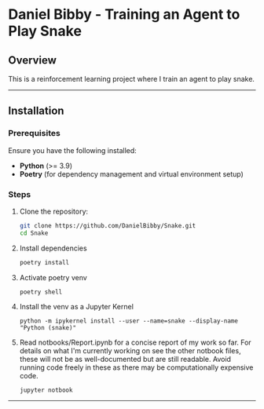 # Daniel Bibby - Training an Agent to Play Snake

## Overview

This is a reinforcement learning project where I 
train an agent to play snake.

---

## Installation

### Prerequisites

Ensure you have the following installed:

- **Python** (>= 3.9)
- **Poetry** (for dependency management and virtual environment setup)

### Steps

1. Clone the repository:
   ```bash
   git clone https://github.com/DanielBibby/Snake.git
   cd Snake

2. Install dependencies
   ``` bash
   poetry install

3. Activate poetry venv
   ```
   poetry shell

4. Install the venv as a Jupyter Kernel
   ```
   python -m ipykernel install --user --name=snake --display-name "Python (snake)"

5. Read notbooks/Report.ipynb for a concise report of my work so far. For 
   details on what I'm currently working on see the other
   notbook files, these will not be as well-documented but
   are still readable. Avoid running code freely in these as there
   may be computationally expensive code.
   ```
   jupyter notbook
   
---


